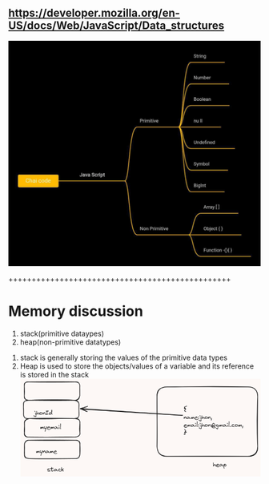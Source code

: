 ## https://developer.mozilla.org/en-US/docs/Web/JavaScript/Data_structures
![alt text](<data types.jpg>)

++++++++++++++++++++++++++++++++++++++++++++++++
# Memory discussion 
1. stack(primitive dataypes)
2. heap(non-primitive datatypes)

1) stack is generally storing the values of the primitive data types
2) Heap is used to store the objects/values of a variable and its reference is stored in the stack
![alt text](image.png)